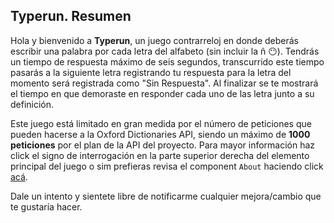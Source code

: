 <!-- @format -->

## Typerun. Resumen

Hola y bienvenido a **Typerun**, un juego contrarreloj en donde deberás escribir una palabra por cada letra del alfabeto
(sin incluir la ñ 😶). Tendrás un tiempo de respuesta máximo de seis segundos, transcurrido este tiempo pasarás
a la siguiente letra registrando tu respuesta para la letra del momento será registrada como "Sin Respuesta".
Al finalizar se te mostrará el tiempo en que demoraste en responder cada uno de las letra junto a su definición.

Este juego está limitado en gran medida por el número de peticiones que pueden hacerse a la Oxford Dictionaries API,
siendo un máximo de **1000 peticiones** por el plan de la API del proyecto. Para mayor información haz click el signo
de interrogación en la parte superior derecha del elemento principal del juego o sim prefieras revisa
el component `About` haciendo click [acá](`https://github.com/NewCastile/typerun/blob/main/src/components/About.tsx`).

Dale un intento y sientete libre de notificarme cualquier mejora/cambio que te gustaría hacer.
